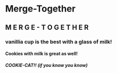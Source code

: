 # Merge-Together

## M E R G E - T O G E T H E R

### vanillia cup is the best with a glass of milk!

#### Cookies with milk is great as well!

##### COOKIE-CAT!! (if you know you know)
